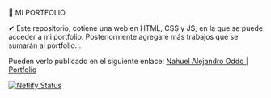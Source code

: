 💼 MI PORTFOLIO

✔ Este repositorio, cotiene una web en HTML, CSS y JS, en la que se puede acceder a mi portfolio. Posteriormente agregaré más trabajos que se sumarán al portfolio...

Pueden verlo publicado en el siguiente enlace: [Nahuel Alejandro Oddo | Portfolio](https://nahueloddoportfolio.netlify.app/)

[![Netlify Status](https://api.netlify.com/api/v1/badges/ef5cef8d-3272-4323-86ff-dc930af41cfa/deploy-status)](https://app.netlify.com/sites/nahueloddoportfolio/deploys)
